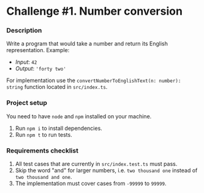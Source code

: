 # Challenge #1. Number conversion

### Description

Write a program that would take a number and return its English representation. Example:

- _Input_: `42`
- _Output_: `'forty two'`

For implementation use the `convertNumberToEnglishText(n: number): string` function located in `src/index.ts`.

### Project setup

You need to have `node` and `npm` installed on your machine.

1. Run `npm i` to install dependencies.
1. Run `npm t` to run tests.

### Requirements checklist

1. All test cases that are currently in `src/index.test.ts` must pass.
1. Skip the word "and" for larger numbers, i.e. `two thousand one` instead of `two thousand and one`.
1. The implementation must cover cases from `-99999` to `99999`.
